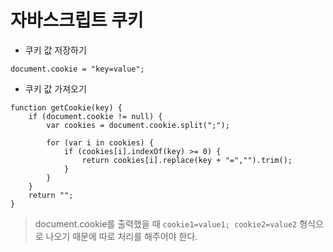 # 자바스크립트 쿠키

- 쿠키 값 저장하기
```
document.cookie = "key=value";
```

- 쿠키 값 가져오기

```
function getCookie(key) {
	if (document.cookie != null) {
    	var cookies = document.cookie.split(";");
        
        for (var i in cookies) {
        	if (cookies[i].indexOf(key) >= 0) {
            	return cookies[i].replace(key + "=","").trim();
			}
		}
	}
	return "";
}
```
>document.cookie를 출력했을 때 `cookie1=value1; cookie2=value2` 형식으로 나오기 때문에 따로 처리를 해주어야 한다.
